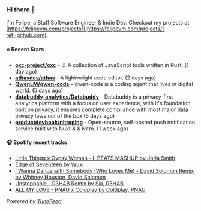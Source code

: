 ### Hi there 👋

I'm Felipe, a Staff Software Engineer & Indie Dev. Checkout my projects at [https://felipevm.com/projects/](https://felipevm.com/projects/?ref=github.com).

#### ⭐ Recent Stars
- **[oxc-project/oxc](https://github.com/oxc-project/oxc)** - ⚓ A collection of JavaScript tools written in Rust. (1 day ago)
- **[athasdev/athas](https://github.com/athasdev/athas)** - A lightweight code editor. (2 days ago)
- **[QwenLM/qwen-code](https://github.com/QwenLM/qwen-code)** - qwen-code is a coding agent that lives in digital world. (5 days ago)
- **[databuddy-analytics/Databuddy](https://github.com/databuddy-analytics/Databuddy)** - Databuddy is a privacy-first analytics platform with a focus on user experience, with it&#39;s foundation built on privacy, it ensures complete compliance with most major data privacy laws out of the box (5 days ago)
- **[productdevbook/nitroping](https://github.com/productdevbook/nitroping)** - Open-source, self-hosted push notification service built with Nuxt 4 &amp; Nitro. (1 week ago)

#### 🎧 Spotify recent tracks
- [Little Things x Gypsy Woman - L BEATS MASHUP by Jorja Smith](https://open.spotify.com/track/6xp1u6ZEHXX8DxJIFFrVoP)
- [Edge of Seventeen by Wuki](https://open.spotify.com/track/5IFSvSEeCAvvBEQ85poqKB)
- [I Wanna Dance with Somebody (Who Loves Me) - David Solomon Remix by Whitney Houston, David Solomon](https://open.spotify.com/track/5qjych2Ckn8Y1AMfsdgSUg)
- [Unstoppable - R3HAB Remix by Sia, R3HAB](https://open.spotify.com/track/0F3v8p8ZnEGtZDxNcJ5Klq)
- [ALL MY LOVE - PNAU x Coldplay by Coldplay, PNAU](https://open.spotify.com/track/0TwKov50GELgwuAW4I3oeN)

_Powered by [TuneFeed](https://tunefeed.app?ref=github.com)_
